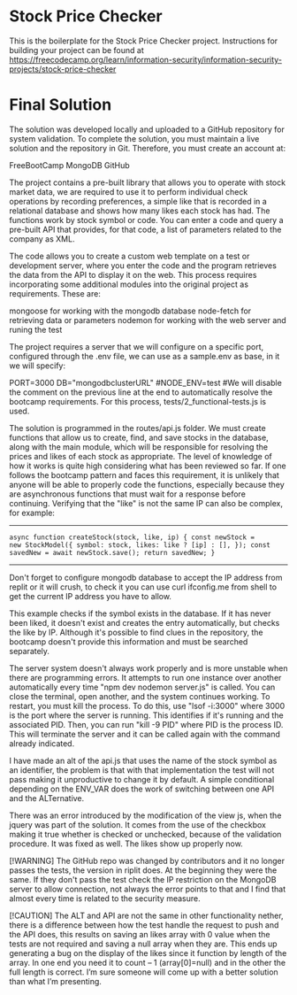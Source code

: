 # Stock Price Checker

This is the boilerplate for the Stock Price Checker project. Instructions for building your project can be found at https://freecodecamp.org/learn/information-security/information-security-projects/stock-price-checker

# Final Solution

The solution was developed locally and uploaded to a GitHub repository for system validation. To complete the solution, you must maintain a live solution and the repository in Git. Therefore, you must create an account at:

FreeBootCamp
MongoDB
GitHub

The project contains a pre-built library that allows you to operate with stock market data, we are required to use it to perform individual check operations by recording preferences, a simple like that is recorded in a relational database and shows how many likes each stock has had. The functions work by stock symbol or code. You can enter a code and query a pre-built API that provides, for that code, a list of parameters related to the company as XML.

The code allows you to create a custom web template on a test or development server, where you enter the code and the program retrieves the data from the API to display it on the web. This process requires incorporating some additional modules into the original project as requirements. These are:

mongoose for working with the mongodb database
node-fetch for retrieving data or parameters
nodemon for working with the web server and runing the test

The project requires a server that we will configure on a specific port, configured through the .env file, we can use as a sample.env as base, in it we will specify:

PORT=3000
DB="mongodbclusterURL"
#NODE_ENV=test
#We will disable the comment on the previous line at the end to automatically resolve the bootcamp requirements. For this process, tests/2_functional-tests.js is used.

The solution is programmed in the routes/api.js folder. We must create functions that allow us to create, find, and save stocks in the database, along with the main module, which will be responsible for resolving the prices and likes of each stock as appropriate. The level of knowledge of how it works is quite high considering what has been reviewed so far. If one follows the bootcamp pattern and faces this requirement, it is unlikely that anyone will be able to properly code the functions, especially because they are asynchronous functions that must wait for a response before continuing. Verifying that the "like" is not the same IP can also be complex, for example:

****************************************************
<code>async function createStock(stock, like, ip) {
const newStock = new StockModel({
symbol: stock,
likes: like ? [ip] : [],
});
const savedNew = await newStock.save();
return savedNew;
}</code>
****************************************************

Don't forget to configure mongodb database to accept the IP address from replit or it will crush, to check it you can use curl ifconfig.me from shell to get the current IP address you have to allow.

This example checks if the symbol exists in the database. If it has never been liked, it doesn't exist and creates the entry automatically, but checks the like by IP. Although it's possible to find clues in the repository, the bootcamp doesn't provide this information and must be searched separately.

The server system doesn't always work properly and is more unstable when there are programming errors. It attempts to run one instance over another automatically every time "npm dev nodemon server.js" is called. You can close the terminal, open another, and the system continues working. To restart, you must kill the process. To do this, use "lsof -i:3000" where 3000 is the port where the server is running. This identifies if it's running and the associated PID. Then, you can run "kill -9 PID" where PID is the process ID. This will terminate the server and it can be called again with the command already indicated.

I have made an alt of the api.js that uses the name of the stock symbol as an identifier, the problem is that with that implementation the test will not pass making it unproductive to change it by default. A simple conditional depending on the ENV_VAR does the work of switching between one API and the ALTernative.

There was an error introduced by the modification of the view js, when the jquery was part of the solution. It comes from the use of the checkbox making it true whether is checked or unchecked, because of the validation procedure. It was fixed as well. The likes show up properly now.

[!WARNING]
The GitHub repo was changed by contributors and it no longer passes the tests, the version in riplit does. At the beginning they were the same. If they don't pass the test check the IP restriction on the MongoDB server to allow connection, not always the error points to that and I find that almost every time is related to the security measure.

[!CAUTION]
The ALT and API are not the same in other functionality nether, there is a difference between how the test handle the request to push and the API does, this results on saving an likes array with 0 value when the tests are not required and saving a null array when they are. This ends up generating a bug on the display of the likes since it function by length of the array. In one end you need it to count – 1 (array[0]=null) and in the other the full length is correct.
I’m sure someone will come up with a better solution than what I’m presenting.

